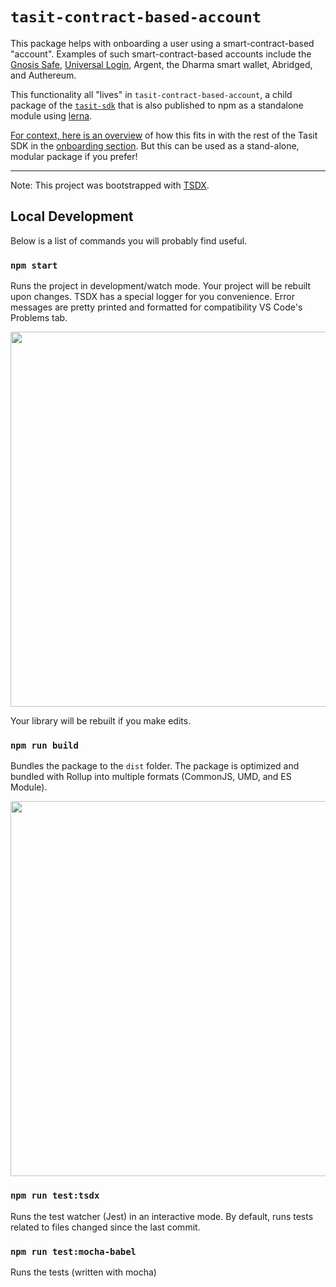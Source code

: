 # `tasit-contract-based-account`

This package helps with onboarding a user using a smart-contract-based "account". Examples of such smart-contract-based accounts include the [Gnosis Safe](https://safe.gnosis.io/), [Universal Login](https://universallogin.io/), Argent, the Dharma smart wallet, Abridged, and Authereum.

This functionality all "lives" in `tasit-contract-based-account`, a child package of the [`tasit-sdk`](https://github.com/tasitlabs/tasit-sdk) that is also published to npm as a standalone module using [lerna](https://lernajs.io/).

[For context, here is an overview](https://github.com/tasitlabs/tasit-sdk/blob/develop/README.md#for-users-new-to-ethereum-with-no-funds) of how this fits in with the rest of the Tasit SDK in the [onboarding section](https://github.com/tasitlabs/tasit-sdk/blob/develop/README.md#onboarding). But this can be used as a stand-alone, modular package if you prefer!

---

Note: This project was bootstrapped with [TSDX](https://github.com/jaredpalmer/tsdx).

## Local Development

Below is a list of commands you will probably find useful.

### `npm start`

Runs the project in development/watch mode. Your project will be rebuilt upon changes. TSDX has a special logger for you convenience. Error messages are pretty printed and formatted for compatibility VS Code's Problems tab.

<img src="https://user-images.githubusercontent.com/4060187/52168303-574d3a00-26f6-11e9-9f3b-71dbec9ebfcb.gif" width="600" />

Your library will be rebuilt if you make edits.

### `npm run build`

Bundles the package to the `dist` folder.
The package is optimized and bundled with Rollup into multiple formats (CommonJS, UMD, and ES Module).

<img src="https://user-images.githubusercontent.com/4060187/52168322-a98e5b00-26f6-11e9-8cf6-222d716b75ef.gif" width="600" />

### `npm run test:tsdx`

Runs the test watcher (Jest) in an interactive mode.
By default, runs tests related to files changed since the last commit.

### `npm run test:mocha-babel`

Runs the tests (written with mocha)
